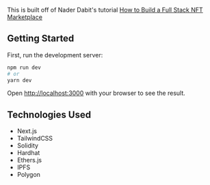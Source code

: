 This is built off of Nader Dabit's tutorial [How to Build a Full Stack NFT Marketplace](https://www.youtube.com/watch?v=GKJBEEXUha0)

## Getting Started

First, run the development server:

```bash
npm run dev
# or
yarn dev
```

Open [http://localhost:3000](http://localhost:3000) with your browser to see the result.

## Technologies Used

- Next.js
- TailwindCSS
- Solidity
- Hardhat
- Ethers.js
- IPFS
- Polygon
